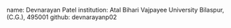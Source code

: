 name: Devnarayan Patel
institution: Atal Bihari Vajpayee University Bilaspur, (C.G.), 495001
github: devnarayanp02
